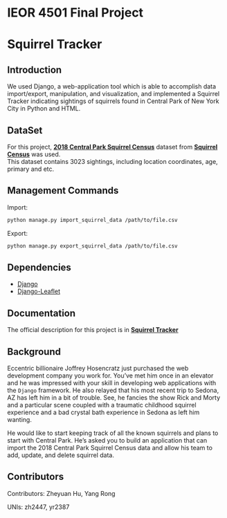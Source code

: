 # IEOR 4501 Final Project
# Squirrel Tracker


## Introduction

We used Django, a web-application tool which is able to accomplish data import/export, manipulation, and visualization, and implemented a Squirrel Tracker indicating sightings of squirrels found in Central Park of New York City in Python and HTML.


## DataSet
For this project, [**2018 Central Park Squirrel Census**](https://data.cityofnewyork.us/Environment/2018-Central-Park-Squirrel-Census-Squirrel-Data/vfnx-vebw) dataset from [**Squirrel Census**](https://www.thesquirrelcensus.com/) was used.  
This dataset contains 3023 sightings, including location coordinates, age, primary and etc. 


## Management Commands
Import: 

```sh
python manage.py import_squirrel_data /path/to/file.csv
```

Export: 

```sh
python manage.py export_squirrel_data /path/to/file.csv
```


## Dependencies
- [Django](https://www.djangoproject.com)
- [Django-Leaflet](https://django-leaflet.readthedocs.io/en/latest/)  

## Documentation
The official description for this project is in 
[**Squirrel Tracker**](https://docs.google.com/document/d/1SPv3fMDKiemrR86rD-S9ecvI2npz3PljDzwCfxK2x5g/edit)

## Background
Eccentric billionaire Joffrey Hosencratz just purchased the web development company you work for. You’ve met him once in an elevator and he was impressed with your skill in developing web applications with the ``Django`` framework. He also relayed that his most recent trip to Sedona, AZ has left him in a bit of trouble. See, he fancies the show Rick and Morty and a particular scene coupled with a traumatic childhood squirrel experience and a bad crystal bath experience in Sedona as left him wanting. 

He would like to start keeping track of all the known squirrels and plans to start with Central Park. He’s asked you to build an application that can import the 2018 Central Park Squirrel Census data and allow his team to add, update, and delete squirrel data. 


## Contributors
Contributors: Zheyuan Hu, Yang Rong

UNIs: zh2447, yr2387
